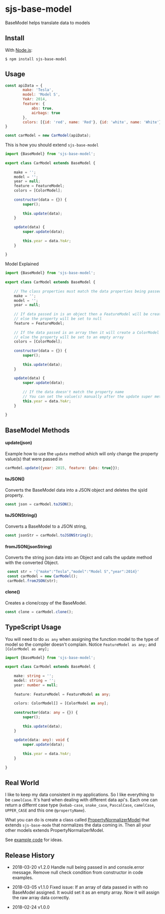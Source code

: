 # sjs-base-model

BaseModel helps translate data to models

## Install

With [Node.js](http://nodejs.org):

    $ npm install sjs-base-model
    
## Usage

```javascript
const apiData = {
        make: 'Tesla',
        model: 'Model S',
        YeAr: 2014,
        feature: {
            abs: true,
            airbags: true
        },
        colors: [{id: 'red', name: 'Red'}, {id: 'white', name: 'White'}]
}
```
```javascript
const carModel = new CarModel(apiData);
```
This is how you should extend `sjs-base-model`
```javascript
import {BaseModel} from 'sjs-base-model';
    
export class CarModel extends BaseModel {
    
    make = '';
    model = '';
    year = null;
    feature = FeatureModel;
    colors = [ColorModel];
    
    constructor(data = {}) {
        super();
        
        this.update(data);
    }
    
    update(data) {
        super.update(data);
        
        this.year = data.YeAr;
    }
    
}
```
Model Explained 
```javascript
import {BaseModel} from 'sjs-base-model';
    
export class CarModel extends BaseModel {
    
    // The class properties must match the data properties being passed in. Otherwise they will be ignored
    make = '';
    model = '';
    year = null;
    
    // If data passed in is an object then a FeatureModel will be created
    // else the property will be set to null
    feature = FeatureModel;
    
    // If the data passed is an array then it will create a ColorModel for each item
    // else the property will be set to an empty array
    colors = [ColorModel];
    
    constructor(data = {}) {
        super();
        
        this.update(data);
    }
    
    update(data) {
        super.update(data);
        
        // If the data doesn't match the property name
        // You can set the value(s) manually after the update super method has been called.
        this.year = data.YeAr;
    }
    
}
```

## BaseModel Methods

#### update(json)
Example how to use the `update` method which will only change the property value(s) that were passed in
```javascript
carModel.update({year: 2015, feature: {abs: true}});
```

#### toJSON()
Converts the BaseModel data into a JSON object and deletes the sjsId property.
```javascript
const json = carModel.toJSON();
```

#### toJSONString()
Converts a BaseModel to a JSON string,
```javascript
const jsonStr = carModel.toJSONString();
```

#### fromJSON(jsonString)
Converts the string json data into an Object and calls the update method with the converted Object.
```javascript
 const str = '{"make":"Tesla","model":"Model S","year":2014}'
 const carModel = new CarModel();
 carModel.fromJSON(str);
```

#### clone()
Creates a clone/copy of the BaseModel.
```javascript
const clone = carModel.clone();
```

## TypeScript Usage
You will need to do `as any` when assigning the function model to the type of model so the compiler doesn't complain. Notice `FeatureModel as any;` and `[ColorModel as any];`
```typescript
import {BaseModel} from 'sjs-base-model';
    
export class CarModel extends BaseModel {
    
    make: string = '';
    model: string = '';
    year: number = null;
    
    feature: FeatureModel = FeatureModel as any;
    
    colors: ColorModel[] = [ColorModel as any];
    
    constructor(data: any = {}) {
        super();
    
        this.update(data);
    }
    
    update(data: any): void {
        super.update(data);
        
        this.year = data.YeAr;
    }
    
}
```

## Real World
I like to keep my data consistent in my applications. So I like everything to be `camelCase`. It's hard when dealing with different data api's. Each one can return a differnt case type (`kebab-case`, `snake_case`, `PascalCase`, `camelCase`, `UPPER_CASE` and this one `@propertyName`). 

What you can do is create a class called [PropertyNormalizerModel](https://gist.github.com/codeBelt/5ae6ff9474340a77e2ab4abbb9204aba#file-propertynormalizermodel-ts) that extends `sjs-base-mode` that normalizes the data coming in. Then all your other models extends PropertyNormalizerModel.

See [example code](https://gist.github.com/codeBelt/5ae6ff9474340a77e2ab4abbb9204aba) for ideas.


## Release History

 * 2018-03-20 v1.2.0 Handle null being passed in and console.error message. Remove null check condition from constructor in code examples.
 
 * 2018-03-05 v1.1.0 Fixed issue: If an array of data passed in with no BaseModel assigned. It would set it as an empty array. Now it will assign the raw array data correctly.
 
 * 2018-02-24 v1.0.0
